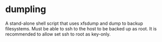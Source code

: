 # dumpling
A stand-alone shell script that uses xfsdump and dump to backup filesystems.  Must be able to ssh to the host to be backed up as root.  It is recommended to allow set ssh to root as key-only.
